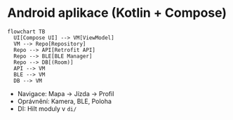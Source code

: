 # Android aplikace (Kotlin + Compose)

```mermaid
flowchart TB
  UI[Compose UI] --> VM[ViewModel]
  VM --> Repo[Repository]
  Repo --> API[Retrofit API]
  Repo --> BLE[BLE Manager]
  Repo --> DB[(Room)]
  API --> VM
  BLE --> VM
  DB --> VM
```

- Navigace: Mapa → Jízda → Profil
- Oprávnění: Kamera, BLE, Poloha
- DI: Hilt moduly v `di/`

